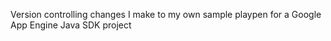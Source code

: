 Version controlling changes I make to my own sample playpen for a Google App Engine Java SDK project